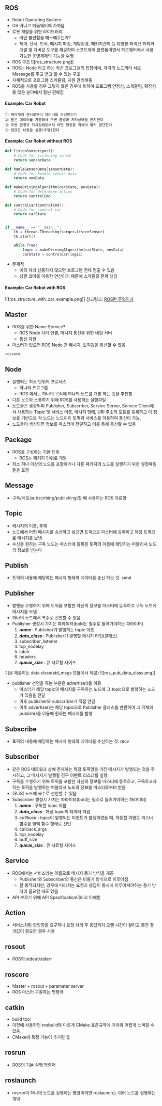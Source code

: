 ## ROS
- Robot Operating System
- OS 아니고 미들웨어에 가까움
- 로봇 개발을 위한 라이브러리
	- 어떤 불편함을 해소해주는가?
	- 제어, 센서, 인식, 메시지 파킹, 개발환경, 패키지관리 등 다양한 라이브 러리와 개발 및 디버깅 도구를 제공하며 소프트웨어 플랫폼이면서 하드웨어에서 사용가능한 운영체제의 기능을 수행
- ROS 구조
![[ros_structure.png]]
- ROS는 Node 라고 하는 작은 프로그램의 집합이며, 각각의 노드끼리 서로 Message를 주고 받고 할 수 있는 구조
- 자체적으로 프로그램 스케쥴링, 자원 관리해줌
- ROS를 사용할 경우 그렇지 않은 경우에 비하여 프로그램 안정성, 스케쥴링, 확장성 등 많은 분야에서 훨씬 편해짐
#### Example: Car Robot
```
① 여러개의 센서로부터 데이터를 수신받는다  
② 받은 데이터를 가공해서 주변 환경과 자차상태을 인지한다  
③ 주변 환경과 자차상태로부터 어떤 행동을 취해야 할지 판단한다  
④ 판단한 내용을 실행(주행)한다
```
#### Example: Car Robot without ROS
```python
def listenSensor(port):
	# Code for listening sensor
	return sensorData
    
def hanleSensorData(sensorData):
	# Code for handle sensor data
	return envData
    
def makeDrivingAlgorithm(carState, envData):
	# Code for determine action
    return controlCmd
    
def controlCar(controlCmd):
	# Code for control car
	return carState
    

if __name__ == "__main__":
	th = thread.Threading(target=listenSensor)
	th.start()

	while True:
    	logic = makeDrivingAlgorithm(carState, envData)
        carState = controlCar(logic)
```
- 문제점
	- 예외 처리 신중하지 않으면 프로그램 전체 멈출 수 있음
	- 싱글 코어를 이용한 연산이기 때문에 스케쥴링 문제 생김
#### Example: Car Robot with ROS
![[ros_structure_with_car_example.png]]
참고링크: [ROS란 무엇인가](https://velog.io/@7cmdehdrb/whatIsROS)
## Master
- ROS를 위한 Name Service?
	- ROS Node 사이 연결, 메시지 통신을 위한 네임 서버
	- 통신 지원
- 마스터가 없으면 ROS Node 간 메시지, 토픽등을 통신할 수 없음
```bash
roscore 
```
## Node
- 실행되는 최소 단위의 프로세스
	- 하나의 프로그램
	- ROS 에서는 하나의 목적에 하나의 노드를 개발 하는 것을 추천함
- 다른 노드와 소통하기 위해 ROS를 사용하는 실행파일
- 노드들은 생성되며 Publisher, Subscriber, Service Server, Service Client에서 사용하는 Topic 및 서비스 이름, 메시지 형태, URI 주소와 포트를 등록하고 이 정보를 기반으로 각 노드는 노드끼리 토픽과 서비스를 이용하여 통신이 가능.
- 노드들이 생성되면 정보를 마스터에 전달하고 이를 통해 통신할 수 있음
## Package
- ROS를 구성하는 기본 단위
	- ROS는 패키지 단위로 개발
- 최소 하나 이상의 노드를 포함하거나 다른 패키지의 노드를 실행하기 위한 설정파일들을 포함
## Message
- 구독/배포(subscribing/publishing)할 때 사용하는 ROS 자료형
## Topic
- 메시지의 이름, 주제
- 노드에서 어떤 메시지를 송신하고 싶으면 토픽으로 마스터에 등록하고 해당 토픽으로 메시지를 보냄
- 수신을 원하는 구독 노드는 마스터에 등록된 토픽의 이름에 해당하는 퍼블리셔 노드의 정보를 받는다
## Publish
- 토픽의 내용에 해당하는 메시지 형태의 데이터를 송신 하는 것. send
## Publisher
- 발행을 수행하기 위해 토픽을 포함한 자신의 정보를 마스터에 등록하고 구독 노드에 메시지를 보냄
- 하나의 노드에서 복수로 선언할 수 있음
- Publisher 생성시 가지는 파라미터(bold는 필수로 들어가야하는 파라미터)
	1. _**name**_ : Publisher가 발행하는 topic 이름
	2. _**data_class**_ : Publisher가 발행할 메시지 타입(클래스)
	3. subscriber_listener
	4. tcp_nodelay
	5. latch
	6. headers
	7. _**queue_size**_ : 큐 자료형 사이즈
 
 기본 제공하는 data class(std_msgs 모듈에서 제공)
 ![[ros_pub_data_class.png]]
 - publisher 선언을 하는 부분은 advertise()를 이용
	 - 마스터가 해당 topic의 메시지를 구독하는 노드에 그 topic으로 발행하는 노드가 있음을 전달
	 - 이후 publisher와 subscriber가 직접 연결
	 - 이후 advertise()는 해당 topic으로 Publisher 클래스를 반환하여 그 객체의 publish()를 이용해 원하는 메시지를 발행
## Subscribe
- 토픽의 내용에 해당하는 메시지 형태의 데이터를 수신하는 것. recv
## Subscriber
- 같은 ROS 네트워크 상에 존재하는 특정 토픽명을 가진 메시지가 발행되는 것을 주시하고, 그 메시지가 발행될 경우 이벤트 리스너를 실행
- 구독을 수행하기 위해 토픽을 포함한 자신의 정보를 마스터에 등록하고, 구독하고자 하는 토픽을 발행하는 퍼블리셔 노드의 정보를 마스터로부터 받음
- 하나의 노드에 복수로 선언할 수 있음
- Subscriber 생성시 가지는 파라미터(bold는 필수로 들어가야하는 파라미터)
	1. _**name**_ : 구독할 topic 이름
	2. _**data_class**_ : 해당 topic의 데이터 타입 
	3. _callback_ : topic이 발행되는 이벤트가 발생하였을 때, 작동할 이벤트 리스너 함수를 콜백 함수 형태로 선언
	4. callback_args
	5. tcp_nodelay
	6. buff_size
	7. _**queue_size**_ : 큐 자료형 사이즈
 
## Service
- ROS에서는 서비스라는 이름으로 메시지 동기 방식을 제공
	- Publisher와 Subscriber의 통신은 비동기 방식으로 이루어짐
	- 잘 동작되지만, 경우에 따라서는 요청과 응답이 동시에 이루어져야하는 동기 방식이 필요할 때도 있음
 - API 부르기 위해 API Specification이라고 이해함
## Action
- 서비스처럼 양방향을 요구하나 요청 처리 후 응답까지 오랜 시간이 걸리고 중간 결과값이 필요한 경우 사용
## rosout
- ROS의 stdout/stderr
## roscore
- Master + rosout + parameter server
- ROS 마스터 구동하는 명령어
## catkin
- build tool
- 이전에 사용하던 rosbuild와 다르게 CMake 표준규약에 가까워 어렵게 느껴질 수 있음
- CMake에 특정 기능이 추가된 툴
## rosrun
- ROS의 기본 실행 명령어
## roslaunch
- rosrun이 하나의 노드를 실행하는 명령어라면 roslaunch는 여러 노드를 실행하는 개념
